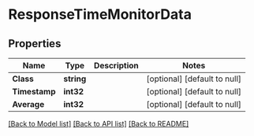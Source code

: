 # ResponseTimeMonitorData

## Properties
Name | Type | Description | Notes
------------ | ------------- | ------------- | -------------
**Class** | **string** |  | [optional] [default to null]
**Timestamp** | **int32** |  | [optional] [default to null]
**Average** | **int32** |  | [optional] [default to null]

[[Back to Model list]](../README.md#documentation-for-models) [[Back to API list]](../README.md#documentation-for-api-endpoints) [[Back to README]](../README.md)


